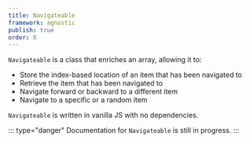 ```yaml
---
title: Navigateable
framework: agnostic
publish: true
order: 0
---
```



`Navigateable` is a class that enriches an array, allowing it to:
- Store the index-based location of an item that has been navigated to
- Retrieve the item that has been navigated to
- Navigate forward or backward to a different item
- Navigate to a specific or a random item

`Navigateable` is written in vanilla JS with no dependencies.

::: type="danger"
Documentation for `Navigateable` is still in progress.
:::


<!-- :::
## Construct a `Navigateable` instance
:::

To construct a `Navigateable` instance (Object), use the `Navigateable` constructor, which takes two parameters:

:::
| Parameter | Type | Required | Description |
| --- | --- | --- | --- |
| `array` | Array | yes | Passes the array that will be made navigable. |
| `options` | Object | no | Passes options for the `Navigateable` instance. See the [Navigateable constructor options](#Navigateable-constructor-options) section for more guidance. |
:::


:::
```js
const instance = new Navigateable(array[, options])
```
:::

:::
| Option | Type | Default | Description | Parameters | Return value |
| --- | --- | --- | --- | --- | --- |
| `initialLocation` | Number | `0` | The `Navigateable` instance's initial index-based location | N/A | N/A |
| `loops` | Boolean | `true` | <p>Indicates whether or not `Navigateable` should loop around to the beginning or end of the array when navigating past those points.</p><p>See the [How `Navigateable` navigates](#How-Navigateable-navigates) section for more info.</p> | N/A | N/A |
| `increment` | Number | `1` | The number of items that will be traversed when the navigable instance is stepping forward through the array | N/A | N/A |
| `decrement` | Number | `1` | The number of items that will be traversed when the navigable instance is stepping backward through the array | N/A | N/A |
| `onNavigate(newLocation, instance)` | Function | See the [How `Navigateable` navigates](#How-Navigateable-navigates) section for more info. | <p>Called by the `Navigateable` instance after navigating.</p><p>See the [How `Navigateable` navigates](#How-Navigateable-navigates) section for more info.</p> | The new location (Number) and the `Navigateable` instance (Object) | N/A |
| `onGoTo(newLocation, instance)` | Function | none | <p>Called by the `Navigateable` instance after navigating to a specific item.</p><p>See the [How `Navigateable` navigates](#How-Navigateable-navigates) section for more info.</p> | The new location (Number) and the `Navigateable` instance (Object) | N/A |
| `onNext(newLocation, instance)` | Function | none | <p>Called by the `Navigateable` instance after navigating to the next item.</p><p>See the [How `Navigateable` navigates](#How-Navigateable-navigates) section for more info.</p> | The new location (Number) and the `Navigateable` instance (Object) | N/A |
| `onPrev(newLocation, instance)` | Function | none | <p>Called by the `Navigateable` instance after navigating to the previous item.</p><p>See the [How `Navigateable` navigates](#How-Navigateable-navigates) section for more info.</p> | The new location (Number) and the` Navigateable` instance (Object) | N/A |

:::

:::
## Access state and methods
:::

The constructed `Navigateable` instance is an Object, and state and methods can be accessed via its properties:


:::
| Property | Type | Description | Parameters | Return value |
| --- | --- | --- | --- | --- |
| `array` | Array | A shallow copy of the array passed to the `Navigateable` constructor | N/A | N/A |
| `location` | Number | A shallow copy of the `initialLocation` option passed to the `Navigateable` constructor. | N/A | N/A |
| `item` | Getter | See return value | N/A | The item located at `location` in `array` (can be any type) |
| `setArray(newArray)` | Function | Sets the `Navigateable` instance's `array` | The new `array` (Array) | The `Navigateable` instance |
| `setLocation(newLocation)` | Function | Sets the `Navigateable` instance's `location` | The new `location` (Number) | The `Navigateable` instance |
| `goTo(location)` | Function | Navigates to a specific item | The index-based location (Number) of the item that should be navigated to | The` Navigateable` instance |
| `next()` | Function | Steps forward through the array, increasing `location` by `increment` | none | The `Navigateable` instance |
| `prev()` | Function | Steps backward through the array, decreasing `location` by `decrement` | none | The `Navigateable` instance |
| `rand()` | Function | Navigates to a random item | none | The `Navigateable` instance |
:::


:::
### How `Navigateable` navigates
:::

In general, whenever the `goTo`, `next`, or `prev` methods are called, the `Navigateable` instance computes the new location, then calls your `onNavigate` function, passing the new location as the first argument and itself (i.e. `this`) as the second argument.

The default `onNavigate` function, shown below, sets the new location each time you call one of the navigation methods:

:::
```js
/*
 * Default onNavigate function for Navigateable
 */
(newLocation, instance) => instance.setLocation(newLocation)
```
:::

Immediately afterward, the `Navigateable` instance will also call your `onGoTo`, `onNext`, or `onPrev` functions, depending on which method you called. `onGoTo`, `onNext`, or `onPrev` also receive the new location as the first argument and the `Navigateable` instance (i.e. `this`) as the second argument.

The only other thing you need to know about how your `Navigateable` instance navigates is how the `loops` option affects its behavior. Here's a breakdown:

:::
| When `loops` is... | And the computed location is... | The new location is... |
| --- | --- | --- |
| `false` | `array.length` or greater | `array.length - 1` |
| `false` | `-1` or less | `0` |
| `true` | greater than `array.length - 1` | See explanation below |
| `true` | less than `0` | See explanation below |
:::

When `loops` is `true` and the computed location is greater than `array.length - 1` (the largest index-based location), your` Navigateable` instance calculates how much greater the computed location is, then takes that number of steps forward through the array, looping back to the beginning any time it passes `array.length - 1`.

See the code below for specific examples:

:::
```js
// The loops option is true by default
const instance = new Navigateable(['Baleada', 'Logic', 'Navigateable'])

instance.goTo(2) // The array is now located at its last item
instance.next() // The array navigated past the end of the array, so it will return to the beginning
instance.location // -> 0

instance.goTo(5) // The array's largest index is 2 (indices start at 0), so going to 5 will leave 3 steps left over.
/*
 * The array starts at 0, where it left off.
 * Your instance navigates two steps forward and reaches the last location.
 * It steps forward once more, looping around to 0.
 * It then makes its final two steps, landing on 2.
 */
instance.location // -> 2

```
:::

When `loops` is `true` and the computed location is less than `0`, your `Navigateable` instance does the same thing, but in reverse: it calculates how much less the computed location is, then takes that number of steps backward through the array, looping around to the end any time it passes `0`.

See the code below for specific examples:

:::
```js
// The loops option is true by default
const instance = new Navigateable(['Baleada', 'Logic', 'Navigateable'])

instance.goTo(0) // The array is now located at its last item
instance.prev() // The array navigated past the beginning of the array, so it will loops to the end
instance.location // -> 2

instance.goTo(-3) // The array's lowest index is 0 (indices start at 0), so going to -3 will leave 3 steps left over.
/*
 * The array starts at 2, where it left off.
 * Your instance navigates two steps backward and reaches 0.
 * It steps backward once more, looping around to 2.
 * It then makes its final two steps, landing on 0.
 */
instance.location // -> 0

```
::: -->
